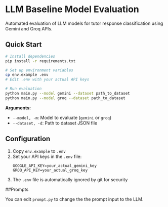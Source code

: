 # LLM Baseline Model Evaluation

Automated evaluation of LLM models for tutor response classification using Gemini and Groq APIs.

## Quick Start

```bash
# Install dependencies
pip install -r requirements.txt

# Set up environment variables
cp env.example .env
# Edit .env with your actual API keys

# Run evaluation
python main.py --model gemini --dataset path_to_dataset
python main.py --model groq --dataset path_to_dataset
```


**Arguments:**
- `--model, -m`: Model to evaluate (`gemini` or `groq`)
- `--dataset, -d`: Path to dataset JSON file


## Configuration

1. Copy `env.example` to `.env`
2. Set your API keys in the `.env` file:
   ```
   GOOGLE_API_KEY=your_actual_gemini_key
   GROQ_API_KEY=your_actual_groq_key
   ```
3. The `.env` file is automatically ignored by git for security

##Prompts

You can edit `prompt.py` to change the the prompt input to the LLM.


